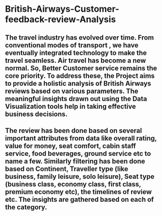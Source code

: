 # British-Airways-Customer-feedback-review-Analysis
## The travel industry has evolved over time. From conventional modes of transport , we have eventually integrated technology to make the travel seamless. Air travel has become a new normal. So, Better Customer service remains the core priority. To address these, the Project aims to provide a holistic analysis of British Airways reviews based on various parameters. The meaningful insights drawn out using the Data Visualization tools help in taking effective business decisions. 
## The review has been done based on several important attributes from data like  overall rating, value for money, seat comfort, cabin staff service, food beverages, ground service etc to name a few.  Similarly filtering has been done based on Continent, Traveller type (like business, family leisure, solo leisure), Seat type (business class, economy class, first class, premium economy etc), the timelines of review etc. The insights are gathered based on each of the category.

